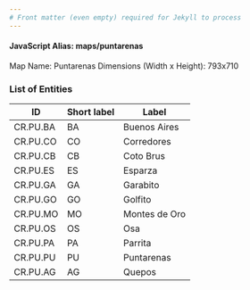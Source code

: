 ```yaml
---
# Front matter (even empty) required for Jekyll to process
---
```


#### JavaScript Alias: maps/puntarenas

Map Name: Puntarenas
Dimensions (Width x Height): 793x710



### List of Entities

ID | Short label | Label   | 
---|---|---|
CR.PU.BA| BA | Buenos Aires  |
CR.PU.CO| CO | Corredores    |
CR.PU.CB| CB | Coto Brus     |  
CR.PU.ES| ES | Esparza       |
CR.PU.GA| GA | Garabito      |
CR.PU.GO| GO | Golfito       |
CR.PU.MO| MO | Montes de Oro |
CR.PU.OS| OS | Osa           |
CR.PU.PA| PA | Parrita       |
CR.PU.PU| PU | Puntarenas    |
CR.PU.AG| AG | Quepos        | 
